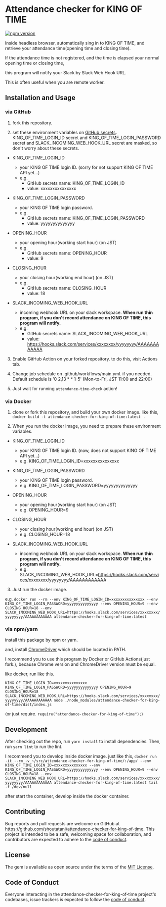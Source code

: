 # Attendance checker for KING OF TIME

[![npm version](https://badge.fury.io/js/attendance-checker-for-king-of-time.svg)](https://badge.fury.io/js/attendance-checker-for-king-of-time)

Inside headless browser, automatically sing in to KING OF TIME, and retrieve your attendance time(opening time and closing time).

If the attendance time is not registered, and the time is elapsed your normal opening time or closing time,

this program will notify your Slack by Slack Web Hook URL.

This is often useful when you are remote worker.

## Installation and Usage

### via GitHub

1. fork this repository.

2. set these environment variables on [GitHub secrets](https://docs.github.com/ja/actions/security-guides/encrypted-secrets). KING_OF_TIME_LOGIN_ID secret and KING_OF_TIME_LOGIN_PASSWORD secret and SLACK_INCOMING_WEB_HOOK_URL secret are masked, so don't worry about these secrets.

- KING_OF_TIME_LOGIN_ID

  - your KING OF TIME login ID. (sorry for not support KING OF TIME API yet...)
  - e.g.
    - GitHub secrets name: KING_OF_TIME_LOGIN_ID
    - value: xxxxxxxxxxxxxxx

- KING_OF_TIME_LOGIN_PASSWORD

  - your KING OF TIME login password.
  - e.g.
    - GitHub secrets name: KING_OF_TIME_LOGIN_PASSWORD
    - value: yyyyyyyyyyyyyy

- OPENING_HOUR

  - your opening hour(working start hour) (on JST)
  - e.g.
    - GitHub secrets name: OPENING_HOUR
    - value: 9

- CLOSING_HOUR

  - your closing hour(working end hour) (on JST)
  - e.g.
    - GitHub secrets name: CLOSING_HOUR
    - value: 18

- SLACK_INCOMING_WEB_HOOK_URL
  - incoming webhook URL on your slack workspace. **When run thin program, if you don't record attendance on KING OF TIME, this program will notify.**
  - e.g.
    - GitHub secrets name: SLACK_INCOMING_WEB_HOOK_URL
    - value: https://hooks.slack.com/services/xxxxxxxx/yyyyyyyy/AAAAAAAAAAAA

3. Enable GitHub Action on your forked repository. to do this, visit Actions tab.

4. Change job schedule on .github/workflows/main.yml. if you needed. Default schedule is '0 2,13 \* \* 1-5' (Mon-to-Fri, JST 11:00 and 22:00)

5. Just wait for running `attendance-time-check` action!

### via Docker

1. clone or fork this repository, and build your own docker image. like this, `docker build -t attendance-checker-for-king-of-time:latest .`

2. When you run the docker image, you need to prepare these environment variables.

- KING_OF_TIME_LOGIN_ID

  - your KING OF TIME login ID. (now, does not support KING OF TIME API yet...)
  - e.g. KING_OF_TIME_LOGIN_ID=xxxxxxxxxxxxxxx

- KING_OF_TIME_LOGIN_PASSWORD

  - your KING OF TIME login password.
  - e.g. KING_OF_TIME_LOGIN_PASSWORD=yyyyyyyyyyyyyy

- OPENING_HOUR

  - your opening hour(working start hour) (on JST)
  - e.g. OPENING_HOUR=9

- CLOSING_HOUR

  - your closing hour(working end hour) (on JST)
  - e.g. CLOSING_HOUR=18

- SLACK_INCOMING_WEB_HOOK_URL
  - incoming webhook URL on your slack workspace. **When run thin program, if you don't record attendance on KING OF TIME, this program will notify.**
  - e.g. SLACK_INCOMING_WEB_HOOK_URL=https://hooks.slack.com/services/xxxxxxxx/yyyyyyyy/AAAAAAAAAAAA

3. Just run the docker image.

e.g. `docker run --rm --env KING_OF_TIME_LOGIN_ID=xxxxxxxxxxxxxxx --env KING_OF_TIME_LOGIN_PASSWORD=yyyyyyyyyyyyyy --env OPENING_HOUR=9 --env CLOSING_HOUR=18 --env SLACK_INCOMING_WEB_HOOK_URL=https://hooks.slack.com/services/xxxxxxxx/yyyyyyyy/AAAAAAAAAAAA attendance-checker-for-king-of-time:latest`

### via npm/yarn

install this package by npm or yarn.

and, install [ChromeDriver](https://chromedriver.chromium.org/downloads) which should be located in PATH.

I recommend you to use this program by Docker or GitHub Actions(just fork.), because Chrome version and ChromeDriver version must be equal.

like docker, run like this.

`KING_OF_TIME_LOGIN_ID=xxxxxxxxxxxxxxx KING_OF_TIME_LOGIN_PASSWORD=yyyyyyyyyyyyyy OPENING_HOUR=9 CLOSING_HOUR=18 SLACK_INCOMING_WEB_HOOK_URL=https://hooks.slack.com/services/xxxxxxxx/yyyyyyyy/AAAAAAAAAAAA node ./node_modules/attendance-checker-for-king-of-time/dist/index.js`

(or just require. `require("attendance-checker-for-king-of-time");`)

## Development

After checking out the repo, run `yarn install` to install dependencies. Then, run `yarn lint` to run the lint.

I recommend you to develop inside docker image. just like this, `docker run -it --rm -v ~/src/attendance-checker-for-king-of-time/:/app/ --env KING_OF_TIME_LOGIN_ID=xxxxxxxxxxxxxxx --env KING_OF_TIME_LOGIN_PASSWORD=yyyyyyyyyyyyyy --env OPENING_HOUR=9 --env CLOSING_HOUR=18 --env SLACK_INCOMING_WEB_HOOK_URL=https://hooks.slack.com/services/xxxxxxxx/yyyyyyyy/AAAAAAAAAAAA attendance-checker-for-king-of-time:latest tail -f /dev/null`

after start the container, develop inside the docker container.

## Contributing

Bug reports and pull requests are welcome on GitHub at https://github.com/shoutatani/attendance-checker-for-king-of-time. This project is intended to be a safe, welcoming space for collaboration, and contributors are expected to adhere to the [code of conduct](https://github.com/shoutatani/attendance-checker-for-king-of-time/blob/master/CODE_OF_CONDUCT.md).

## License

The gem is available as open source under the terms of the [MIT License](https://opensource.org/licenses/MIT).

## Code of Conduct

Everyone interacting in the attendance-checker-for-king-of-time project's codebases, issue trackers is expected to follow the [code of conduct](https://github.com/shoutatani/attendance-checker-for-king-of-time/blob/master/CODE_OF_CONDUCT.md).
